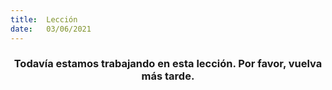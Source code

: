 ```yaml
---
title:  Lección
date:   03/06/2021
---
```


### <center>Todavía estamos trabajando en esta lección. Por favor, vuelva más tarde.</center>